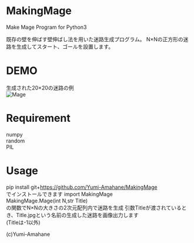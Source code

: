 # MakingMage
Make Mage Program for Python3

既存の壁を伸ばす壁伸ばし法を用いた迷路生成プログラム。
N×Nの正方形の迷路を生成してスタート、ゴールを設置します。

# DEMO
生成された20×20の迷路の例  
![Mage](https://user-images.githubusercontent.com/51439946/92684313-215f4580-f370-11ea-8764-8f233a5b0d99.jpg)

# Requirement
numpy  
random  
PIL  

# Usage  
pip install git+https://github.com/Yumi-Amahane/MakingMage  
でインストールできます
import MakingMage  
MakingMage.Mage(int N,str Title)  
の関数でN×Nの大きさの2次元配列内で迷路を生成
引数Titleが渡されているとき、Title.jpgという名前の生成した迷路を画像出力します  
(Titleは-1以外)

(c)Yumi-Amahane
